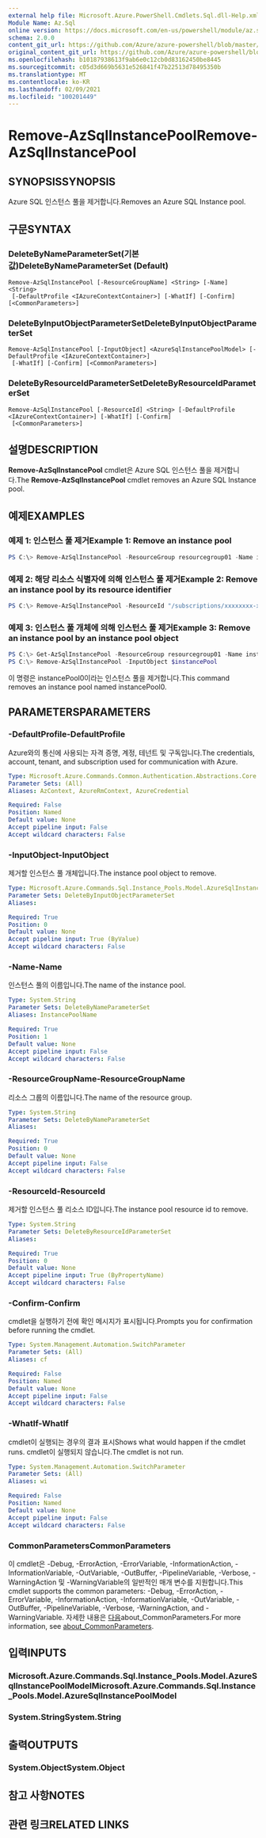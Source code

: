 ```yaml
---
external help file: Microsoft.Azure.PowerShell.Cmdlets.Sql.dll-Help.xml
Module Name: Az.Sql
online version: https://docs.microsoft.com/en-us/powershell/module/az.sql/remove-azsqlinstancepool
schema: 2.0.0
content_git_url: https://github.com/Azure/azure-powershell/blob/master/src/Sql/Sql/help/Remove-AzSqlInstancePool.md
original_content_git_url: https://github.com/Azure/azure-powershell/blob/master/src/Sql/Sql/help/Remove-AzSqlInstancePool.md
ms.openlocfilehash: b10187938613f9ab6e0c12cb0d83162450be8445
ms.sourcegitcommit: c05d3d669b5631e526841f47b22513d78495350b
ms.translationtype: MT
ms.contentlocale: ko-KR
ms.lasthandoff: 02/09/2021
ms.locfileid: "100201449"
---
```

# <span data-ttu-id="6a399-101">Remove-AzSqlInstancePool</span><span class="sxs-lookup"><span data-stu-id="6a399-101">Remove-AzSqlInstancePool</span></span>

## <span data-ttu-id="6a399-102">SYNOPSIS</span><span class="sxs-lookup"><span data-stu-id="6a399-102">SYNOPSIS</span></span>
<span data-ttu-id="6a399-103">Azure SQL 인스턴스 풀을 제거합니다.</span><span class="sxs-lookup"><span data-stu-id="6a399-103">Removes an Azure SQL Instance pool.</span></span>

## <span data-ttu-id="6a399-104">구문</span><span class="sxs-lookup"><span data-stu-id="6a399-104">SYNTAX</span></span>

### <span data-ttu-id="6a399-105">DeleteByNameParameterSet(기본값)</span><span class="sxs-lookup"><span data-stu-id="6a399-105">DeleteByNameParameterSet (Default)</span></span>
```
Remove-AzSqlInstancePool [-ResourceGroupName] <String> [-Name] <String>
 [-DefaultProfile <IAzureContextContainer>] [-WhatIf] [-Confirm] [<CommonParameters>]
```

### <span data-ttu-id="6a399-106">DeleteByInputObjectParameterSet</span><span class="sxs-lookup"><span data-stu-id="6a399-106">DeleteByInputObjectParameterSet</span></span>
```
Remove-AzSqlInstancePool [-InputObject] <AzureSqlInstancePoolModel> [-DefaultProfile <IAzureContextContainer>]
 [-WhatIf] [-Confirm] [<CommonParameters>]
```

### <span data-ttu-id="6a399-107">DeleteByResourceIdParameterSet</span><span class="sxs-lookup"><span data-stu-id="6a399-107">DeleteByResourceIdParameterSet</span></span>
```
Remove-AzSqlInstancePool [-ResourceId] <String> [-DefaultProfile <IAzureContextContainer>] [-WhatIf] [-Confirm]
 [<CommonParameters>]
```

## <span data-ttu-id="6a399-108">설명</span><span class="sxs-lookup"><span data-stu-id="6a399-108">DESCRIPTION</span></span>
<span data-ttu-id="6a399-109">**Remove-AzSqlInstancePool** cmdlet은 Azure SQL 인스턴스 풀을 제거합니다.</span><span class="sxs-lookup"><span data-stu-id="6a399-109">The **Remove-AzSqlInstancePool** cmdlet removes an Azure SQL Instance pool.</span></span>

## <span data-ttu-id="6a399-110">예제</span><span class="sxs-lookup"><span data-stu-id="6a399-110">EXAMPLES</span></span>

### <span data-ttu-id="6a399-111">예제 1: 인스턴스 풀 제거</span><span class="sxs-lookup"><span data-stu-id="6a399-111">Example 1: Remove an instance pool</span></span>
```powershell
PS C:\> Remove-AzSqlInstancePool -ResourceGroup resourcegroup01 -Name instancePool0
```

### <span data-ttu-id="6a399-112">예제 2: 해당 리소스 식별자에 의해 인스턴스 풀 제거</span><span class="sxs-lookup"><span data-stu-id="6a399-112">Example 2: Remove an instance pool by its resource identifier</span></span>
```powershell
PS C:\> Remove-AzSqlInstancePool -ResourceId "/subscriptions/xxxxxxxx-xxxx-xxxx-xxxx-xxxxxxxxxxxx/resourceGroups/resourcegroup01/providers/Microsoft.Sql/instancePools/instancePool0"
```

### <span data-ttu-id="6a399-113">예제 3: 인스턴스 풀 개체에 의해 인스턴스 풀 제거</span><span class="sxs-lookup"><span data-stu-id="6a399-113">Example 3: Remove an instance pool by an instance pool object</span></span>
```powershell
PS C:\> Get-AzSqlInstancePool -ResourceGroup resourcegroup01 -Name instancePool0
PS C:\> Remove-AzSqlInstancePool -InputObject $instancePool
```

<span data-ttu-id="6a399-114">이 명령은 instancePool0이라는 인스턴스 풀을 제거합니다.</span><span class="sxs-lookup"><span data-stu-id="6a399-114">This command removes an instance pool named instancePool0.</span></span>

## <span data-ttu-id="6a399-115">PARAMETERS</span><span class="sxs-lookup"><span data-stu-id="6a399-115">PARAMETERS</span></span>

### <span data-ttu-id="6a399-116">-DefaultProfile</span><span class="sxs-lookup"><span data-stu-id="6a399-116">-DefaultProfile</span></span>
<span data-ttu-id="6a399-117">Azure와의 통신에 사용되는 자격 증명, 계정, 테넌트 및 구독입니다.</span><span class="sxs-lookup"><span data-stu-id="6a399-117">The credentials, account, tenant, and subscription used for communication with Azure.</span></span>

```yaml
Type: Microsoft.Azure.Commands.Common.Authentication.Abstractions.Core.IAzureContextContainer
Parameter Sets: (All)
Aliases: AzContext, AzureRmContext, AzureCredential

Required: False
Position: Named
Default value: None
Accept pipeline input: False
Accept wildcard characters: False
```

### <span data-ttu-id="6a399-118">-InputObject</span><span class="sxs-lookup"><span data-stu-id="6a399-118">-InputObject</span></span>
<span data-ttu-id="6a399-119">제거할 인스턴스 풀 개체입니다.</span><span class="sxs-lookup"><span data-stu-id="6a399-119">The instance pool object to remove.</span></span>

```yaml
Type: Microsoft.Azure.Commands.Sql.Instance_Pools.Model.AzureSqlInstancePoolModel
Parameter Sets: DeleteByInputObjectParameterSet
Aliases:

Required: True
Position: 0
Default value: None
Accept pipeline input: True (ByValue)
Accept wildcard characters: False
```

### <span data-ttu-id="6a399-120">-Name</span><span class="sxs-lookup"><span data-stu-id="6a399-120">-Name</span></span>
<span data-ttu-id="6a399-121">인스턴스 풀의 이름입니다.</span><span class="sxs-lookup"><span data-stu-id="6a399-121">The name of the instance pool.</span></span>

```yaml
Type: System.String
Parameter Sets: DeleteByNameParameterSet
Aliases: InstancePoolName

Required: True
Position: 1
Default value: None
Accept pipeline input: False
Accept wildcard characters: False
```

### <span data-ttu-id="6a399-122">-ResourceGroupName</span><span class="sxs-lookup"><span data-stu-id="6a399-122">-ResourceGroupName</span></span>
<span data-ttu-id="6a399-123">리소스 그룹의 이름입니다.</span><span class="sxs-lookup"><span data-stu-id="6a399-123">The name of the resource group.</span></span>

```yaml
Type: System.String
Parameter Sets: DeleteByNameParameterSet
Aliases:

Required: True
Position: 0
Default value: None
Accept pipeline input: False
Accept wildcard characters: False
```

### <span data-ttu-id="6a399-124">-ResourceId</span><span class="sxs-lookup"><span data-stu-id="6a399-124">-ResourceId</span></span>
<span data-ttu-id="6a399-125">제거할 인스턴스 풀 리소스 ID입니다.</span><span class="sxs-lookup"><span data-stu-id="6a399-125">The instance pool resource id to remove.</span></span>

```yaml
Type: System.String
Parameter Sets: DeleteByResourceIdParameterSet
Aliases:

Required: True
Position: 0
Default value: None
Accept pipeline input: True (ByPropertyName)
Accept wildcard characters: False
```

### <span data-ttu-id="6a399-126">-Confirm</span><span class="sxs-lookup"><span data-stu-id="6a399-126">-Confirm</span></span>
<span data-ttu-id="6a399-127">cmdlet을 실행하기 전에 확인 메시지가 표시됩니다.</span><span class="sxs-lookup"><span data-stu-id="6a399-127">Prompts you for confirmation before running the cmdlet.</span></span>

```yaml
Type: System.Management.Automation.SwitchParameter
Parameter Sets: (All)
Aliases: cf

Required: False
Position: Named
Default value: None
Accept pipeline input: False
Accept wildcard characters: False
```

### <span data-ttu-id="6a399-128">-WhatIf</span><span class="sxs-lookup"><span data-stu-id="6a399-128">-WhatIf</span></span>
<span data-ttu-id="6a399-129">cmdlet이 실행되는 경우의 결과 표시</span><span class="sxs-lookup"><span data-stu-id="6a399-129">Shows what would happen if the cmdlet runs.</span></span>
<span data-ttu-id="6a399-130">cmdlet이 실행되지 않습니다.</span><span class="sxs-lookup"><span data-stu-id="6a399-130">The cmdlet is not run.</span></span>

```yaml
Type: System.Management.Automation.SwitchParameter
Parameter Sets: (All)
Aliases: wi

Required: False
Position: Named
Default value: None
Accept pipeline input: False
Accept wildcard characters: False
```

### <span data-ttu-id="6a399-131">CommonParameters</span><span class="sxs-lookup"><span data-stu-id="6a399-131">CommonParameters</span></span>
<span data-ttu-id="6a399-132">이 cmdlet은 -Debug, -ErrorAction, -ErrorVariable, -InformationAction, -InformationVariable, -OutVariable, -OutBuffer, -PipelineVariable, -Verbose, -WarningAction 및 -WarningVariable의 일반적인 매개 변수를 지원합니다.</span><span class="sxs-lookup"><span data-stu-id="6a399-132">This cmdlet supports the common parameters: -Debug, -ErrorAction, -ErrorVariable, -InformationAction, -InformationVariable, -OutVariable, -OutBuffer, -PipelineVariable, -Verbose, -WarningAction, and -WarningVariable.</span></span> <span data-ttu-id="6a399-133">자세한 내용은 [다음](http://go.microsoft.com/fwlink/?LinkID=113216)about_CommonParameters.</span><span class="sxs-lookup"><span data-stu-id="6a399-133">For more information, see [about_CommonParameters](http://go.microsoft.com/fwlink/?LinkID=113216).</span></span>

## <span data-ttu-id="6a399-134">입력</span><span class="sxs-lookup"><span data-stu-id="6a399-134">INPUTS</span></span>

### <span data-ttu-id="6a399-135">Microsoft.Azure.Commands.Sql.Instance_Pools.Model.AzureSqlInstancePoolModel</span><span class="sxs-lookup"><span data-stu-id="6a399-135">Microsoft.Azure.Commands.Sql.Instance_Pools.Model.AzureSqlInstancePoolModel</span></span>

### <span data-ttu-id="6a399-136">System.String</span><span class="sxs-lookup"><span data-stu-id="6a399-136">System.String</span></span>

## <span data-ttu-id="6a399-137">출력</span><span class="sxs-lookup"><span data-stu-id="6a399-137">OUTPUTS</span></span>

### <span data-ttu-id="6a399-138">System.Object</span><span class="sxs-lookup"><span data-stu-id="6a399-138">System.Object</span></span>
## <span data-ttu-id="6a399-139">참고 사항</span><span class="sxs-lookup"><span data-stu-id="6a399-139">NOTES</span></span>

## <span data-ttu-id="6a399-140">관련 링크</span><span class="sxs-lookup"><span data-stu-id="6a399-140">RELATED LINKS</span></span>
